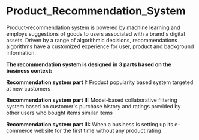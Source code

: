# Product_Recommendation_System
Product-recommendation system is powered by machine learning and employs suggestions of goods to users associated with a brand's digital assets. Driven by a range of algorithmic decisions, recommendations algorithms have a customized experience for user, product and background information. 

**The recommendation system is designed in 3 parts based on the business context:**

**Recommendation system part I:** Product popularity based system targeted at new customers

**Recommendation system part II:** Model-based collaborative filtering system based on customer's purchase history and ratings provided by other users who bought items similar items

**Recommendation system part III:** When a business is setting up its e-commerce website for the first time without any product rating
